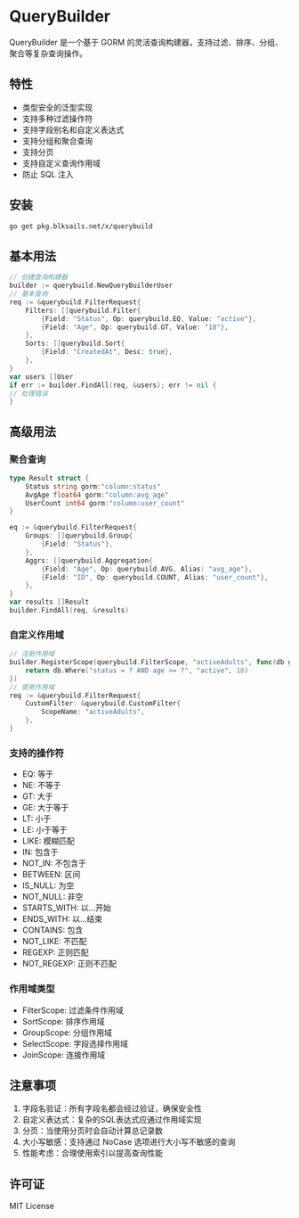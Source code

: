 # QueryBuilder

QueryBuilder 是一个基于 GORM 的灵活查询构建器，支持过滤、排序、分组、聚合等复杂查询操作。

## 特性

- 类型安全的泛型实现
- 支持多种过滤操作符
- 支持字段别名和自定义表达式
- 支持分组和聚合查询
- 支持分页
- 支持自定义查询作用域
- 防止 SQL 注入

## 安装
```bash
go get pkg.blksails.net/x/querybuild
```
## 基本用法

```go
// 创建查询构建器
builder := querybuild.NewQueryBuilderUser
// 基本查询
req := &querybuild.FilterRequest{
    Filters: []querybuild.Filter{
        {Field: "Status", Op: querybuild.EQ, Value: "active"},
        {Field: "Age", Op: querybuild.GT, Value: "18"},
    },
    Sorts: []querybuild.Sort{
        {Field: "CreatedAt", Desc: true},
    },
}
var users []User
if err := builder.FindAll(req, &users); err != nil {
// 处理错误
}
```
## 高级用法
### 聚合查询
```go
type Result struct {
    Status string gorm:"column:status"
    AvgAge float64 gorm:"column:avg_age"
    UserCount int64 gorm:"column:user_count"
}

eq := &querybuild.FilterRequest{
    Groups: []querybuild.Group{
        {Field: "Status"},
    },
    Aggrs: []querybuild.Aggregation{
        {Field: "Age", Op: querybuild.AVG, Alias: "avg_age"},
        {Field: "ID", Op: querybuild.COUNT, Alias: "user_count"},
    },
}
var results []Result
builder.FindAll(req, &results)
```
### 自定义作用域
```go
// 注册作用域
builder.RegisterScope(querybuild.FilterScope, "activeAdults", func(db gorm.DB) gorm.DB {
    return db.Where("status = ? AND age >= ?", "active", 18)
})
// 使用作用域
req := &querybuild.FilterRequest{
    CustomFilter: &querybuild.CustomFilter{
        ScopeName: "activeAdults",
    },
}
```
### 支持的操作符
- EQ: 等于
- NE: 不等于
- GT: 大于
- GE: 大于等于
- LT: 小于
- LE: 小于等于
- LIKE: 模糊匹配
- IN: 包含于
- NOT_IN: 不包含于
- BETWEEN: 区间
- IS_NULL: 为空
- NOT_NULL: 非空
- STARTS_WITH: 以...开始
- ENDS_WITH: 以...结束
- CONTAINS: 包含
- NOT_LIKE: 不匹配
- REGEXP: 正则匹配
- NOT_REGEXP: 正则不匹配


### 作用域类型

- FilterScope: 过滤条件作用域
- SortScope: 排序作用域
- GroupScope: 分组作用域
- SelectScope: 字段选择作用域
- JoinScope: 连接作用域

## 注意事项

1. 字段名验证：所有字段名都会经过验证，确保安全性
2. 自定义表达式：复杂的SQL表达式应通过作用域实现
3. 分页：当使用分页时会自动计算总记录数
4. 大小写敏感：支持通过 NoCase 选项进行大小写不敏感的查询
5. 性能考虑：合理使用索引以提高查询性能

## 许可证

MIT License